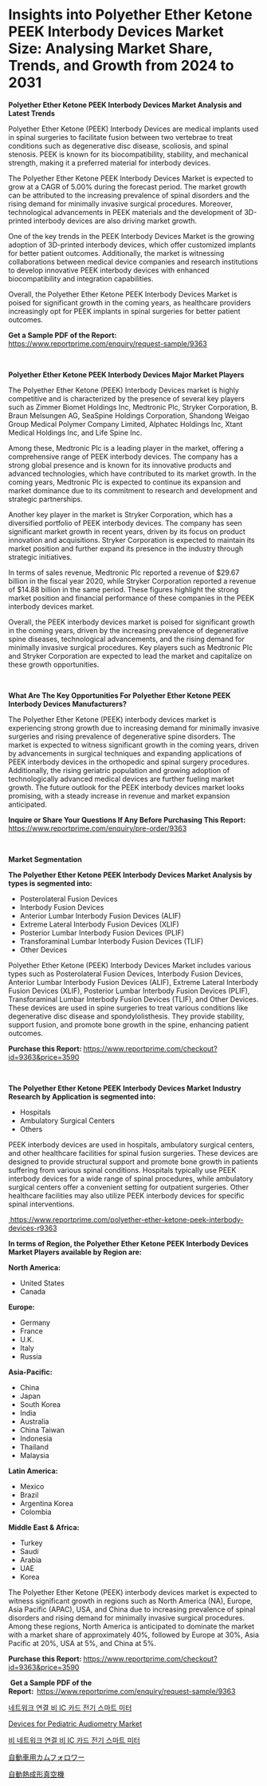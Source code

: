 <p><h1>Insights into Polyether Ether Ketone PEEK Interbody Devices Market Size: Analysing Market Share, Trends, and Growth from 2024 to 2031</h1></p><p><strong>Polyether Ether Ketone PEEK Interbody Devices Market Analysis and Latest Trends</strong></p>
<p><p>Polyether Ether Ketone (PEEK) Interbody Devices are medical implants used in spinal surgeries to facilitate fusion between two vertebrae to treat conditions such as degenerative disc disease, scoliosis, and spinal stenosis. PEEK is known for its biocompatibility, stability, and mechanical strength, making it a preferred material for interbody devices.</p><p>The Polyether Ether Ketone PEEK Interbody Devices Market is expected to grow at a CAGR of 5.00% during the forecast period. The market growth can be attributed to the increasing prevalence of spinal disorders and the rising demand for minimally invasive surgical procedures. Moreover, technological advancements in PEEK materials and the development of 3D-printed interbody devices are also driving market growth.</p><p>One of the key trends in the PEEK Interbody Devices Market is the growing adoption of 3D-printed interbody devices, which offer customized implants for better patient outcomes. Additionally, the market is witnessing collaborations between medical device companies and research institutions to develop innovative PEEK interbody devices with enhanced biocompatibility and integration capabilities.</p><p>Overall, the Polyether Ether Ketone PEEK Interbody Devices Market is poised for significant growth in the coming years, as healthcare providers increasingly opt for PEEK implants in spinal surgeries for better patient outcomes.</p></p>
<p><strong>Get a Sample PDF of the Report:&nbsp;</strong> <a href="https://www.reportprime.com/enquiry/request-sample/9363">https://www.reportprime.com/enquiry/request-sample/9363</a></p>
<p>&nbsp;</p>
<p><strong>Polyether Ether Ketone PEEK Interbody Devices Major Market Players</strong></p>
<p><p>The Polyether Ether Ketone (PEEK) Interbody Devices market is highly competitive and is characterized by the presence of several key players such as Zimmer Biomet Holdings Inc, Medtronic Plc, Stryker Corporation, B. Braun Melsungen AG, SeaSpine Holdings Corporation, Shandong Weigao Group Medical Polymer Company Limited, Alphatec Holdings Inc, Xtant Medical Holdings Inc, and Life Spine Inc. </p><p>Among these, Medtronic Plc is a leading player in the market, offering a comprehensive range of PEEK interbody devices. The company has a strong global presence and is known for its innovative products and advanced technologies, which have contributed to its market growth. In the coming years, Medtronic Plc is expected to continue its expansion and market dominance due to its commitment to research and development and strategic partnerships.</p><p>Another key player in the market is Stryker Corporation, which has a diversified portfolio of PEEK interbody devices. The company has seen significant market growth in recent years, driven by its focus on product innovation and acquisitions. Stryker Corporation is expected to maintain its market position and further expand its presence in the industry through strategic initiatives.</p><p>In terms of sales revenue, Medtronic Plc reported a revenue of $29.67 billion in the fiscal year 2020, while Stryker Corporation reported a revenue of $14.88 billion in the same period. These figures highlight the strong market position and financial performance of these companies in the PEEK interbody devices market.</p><p>Overall, the PEEK interbody devices market is poised for significant growth in the coming years, driven by the increasing prevalence of degenerative spine diseases, technological advancements, and the rising demand for minimally invasive surgical procedures. Key players such as Medtronic Plc and Stryker Corporation are expected to lead the market and capitalize on these growth opportunities.</p></p>
<p>&nbsp;</p>
<p><strong>What Are The Key Opportunities For Polyether Ether Ketone PEEK Interbody Devices Manufacturers?</strong></p>
<p><p>The Polyether Ether Ketone (PEEK) interbody devices market is experiencing strong growth due to increasing demand for minimally invasive surgeries and rising prevalence of degenerative spine disorders. The market is expected to witness significant growth in the coming years, driven by advancements in surgical techniques and expanding applications of PEEK interbody devices in the orthopedic and spinal surgery procedures. Additionally, the rising geriatric population and growing adoption of technologically advanced medical devices are further fueling market growth. The future outlook for the PEEK interbody devices market looks promising, with a steady increase in revenue and market expansion anticipated.</p></p>
<p><strong>Inquire or Share Your Questions If Any Before Purchasing This Report:</strong> <a href="https://www.reportprime.com/enquiry/pre-order/9363">https://www.reportprime.com/enquiry/pre-order/9363</a></p>
<p>&nbsp;</p>
<p><strong>Market Segmentation</strong></p>
<p><strong>The Polyether Ether Ketone PEEK Interbody Devices Market Analysis by types is segmented into:</strong></p>
<p><ul><li>Posterolateral Fusion Devices</li><li>Interbody Fusion Devices</li><li>Anterior Lumbar Interbody Fusion Devices (ALIF)</li><li>Extreme Lateral Interbody Fusion Devices (XLIF)</li><li>Posterior Lumbar Interbody Fusion Devices (PLIF)</li><li>Transforaminal Lumbar Interbody Fusion Devices (TLIF)</li><li>Other Devices</li></ul></p>
<p><p>Polyether Ether Ketone (PEEK) Interbody Devices Market includes various types such as Posterolateral Fusion Devices, Interbody Fusion Devices, Anterior Lumbar Interbody Fusion Devices (ALIF), Extreme Lateral Interbody Fusion Devices (XLIF), Posterior Lumbar Interbody Fusion Devices (PLIF), Transforaminal Lumbar Interbody Fusion Devices (TLIF), and Other Devices. These devices are used in spine surgeries to treat various conditions like degenerative disc disease and spondylolisthesis. They provide stability, support fusion, and promote bone growth in the spine, enhancing patient outcomes.</p></p>
<p><strong>Purchase this Report:&nbsp;</strong><a href="https://www.reportprime.com/checkout?id=9363&price=3590">https://www.reportprime.com/checkout?id=9363&price=3590</a></p>
<p>&nbsp;</p>
<p><strong>The Polyether Ether Ketone PEEK Interbody Devices Market Industry Research by Application is segmented into:</strong></p>
<p><ul><li>Hospitals</li><li>Ambulatory Surgical Centers</li><li>Others</li></ul></p>
<p><p>PEEK interbody devices are used in hospitals, ambulatory surgical centers, and other healthcare facilities for spinal fusion surgeries. These devices are designed to provide structural support and promote bone growth in patients suffering from various spinal conditions. Hospitals typically use PEEK interbody devices for a wide range of spinal procedures, while ambulatory surgical centers offer a convenient setting for outpatient surgeries. Other healthcare facilities may also utilize PEEK interbody devices for specific spinal interventions.</p></p>
<p><a href="https://www.reportprime.com/polyether-ether-ketone-peek-interbody-devices-r9363">&nbsp;https://www.reportprime.com/polyether-ether-ketone-peek-interbody-devices-r9363</a></p>
<p><strong>In terms of Region, the Polyether Ether Ketone PEEK Interbody Devices Market Players available by Region are:</strong></p>
<p>
    <p> <strong> North America: </strong>
        <ul>
            <li>United States</li>
            <li>Canada</li>
        </ul>
        </p> 
    <p> <strong> Europe: </strong>
        <ul>
            <li>Germany</li>
            <li>France</li>
            <li>U.K.</li>
            <li>Italy</li>
            <li>Russia</li>
        </ul>
        </p> 
    <p> <strong> Asia-Pacific: </strong>
        <ul>
            <li>China</li>
            <li>Japan</li>
            <li>South Korea</li>
            <li>India</li>
            <li>Australia</li>
            <li>China Taiwan</li>
            <li>Indonesia</li>
            <li>Thailand</li>
            <li>Malaysia</li>
        </ul>
        </p> 
    <p> <strong> Latin America: </strong>
        <ul>
            <li>Mexico</li>
            <li>Brazil</li>
            <li>Argentina Korea</li>
            <li>Colombia</li>
        </ul>
        </p> 
    <p> <strong> Middle East & Africa: </strong>
        <ul>
            <li>Turkey</li>
            <li>Saudi</li>
            <li>Arabia</li>
            <li>UAE</li>
            <li>Korea</li>
        </ul>
    </p>
    </p>
<p><p>The Polyether Ether Ketone (PEEK) interbody devices market is expected to witness significant growth in regions such as North America (NA), Europe, Asia Pacific (APAC), USA, and China due to increasing prevalence of spinal disorders and rising demand for minimally invasive surgical procedures. Among these regions, North America is anticipated to dominate the market with a market share of approximately 40%, followed by Europe at 30%, Asia Pacific at 20%, USA at 5%, and China at 5%.</p></p>
<p><strong>Purchase this Report: </strong><a href="https://www.reportprime.com/checkout?id=9363&price=3590">https://www.reportprime.com/checkout?id=9363&price=3590</a></p>
<p>&nbsp;<strong>Get a Sample PDF of the Report:&nbsp;&nbsp;</strong><a href="https://www.reportprime.com/enquiry/request-sample/9363">https://www.reportprime.com/enquiry/request-sample/9363</a></p>
<p><strong></strong></p>
<p><p><a href="https://github.com/kein8762/Market-Research-Report-List-3/blob/main/7481332106115.md">네트워크 연결 비 IC 카드 전기 스마트 미터</a></p><p><a href="https://github.com/mzurpwxu46/Market-Research-Report-List-1/blob/main/devices-for-pediatric-audiometry-market.md">Devices for Pediatric Audiometry Market</a></p><p><a href="https://github.com/RichardLueilwitz787/Market-Research-Report-List-3/blob/main/5409763106114.md">비 네트워크 연결 비 IC 카드 전기 스마트 미터</a></p><p><a href="https://github.com/AhmadMann1950/Market-Research-Report-List-2/blob/main/187579385388.md">自動車用カムフォロワー</a></p><p><a href="https://github.com/Alenaieme/Market-Research-Report-List-3/blob/main/899665085387.md">自動熱成形真空機</a></p></p>